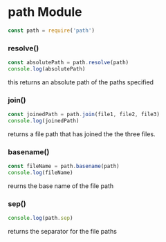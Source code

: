 # path Module

```js
const path = require('path')
```

### resolve()
```js
const absolutePath = path.resolve(path)
console.log(absolutePath)
```
this returns an absolute path of the paths specified

### join()
```js
const joinedPath = path.join(file1, file2, file3)
console.log(joinedPath)
```
returns a file path that has joined the the three files.

### basename()
```js
const fileName = path.basename(path)
console.log(fileName)
```
reurns the base name of the file path

### sep()
```js
console.log(path.sep)
```
returns the separator for the file paths
